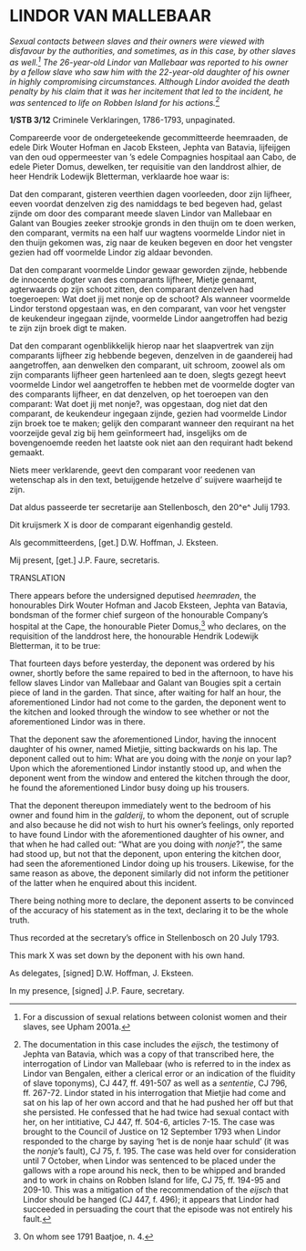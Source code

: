 # LINDOR VAN MALLEBAAR

*Sexual contacts between slaves and their owners were viewed with disfavour by the authorities, and sometimes, as in this case, by other slaves as well.[^1] The 26-year-old Lindor van Mallebaar was reported to his owner by a fellow slave who saw him with the 22-year-old daughter of his owner in highly compromising circumstances. Although Lindor avoided the death penalty by his claim that it was her incitement that led to the incident, he was sentenced to life on Robben Island for his actions.[^2]*

**1/STB 3/12** Criminele Verklaringen, 1786-1793, unpaginated.

Compareerde voor de ondergeteekende gecommitteerde heemraaden, de edele Dirk Wouter Hofman en Jacob Eksteen, Jephta van Batavia, lijfeijgen van den oud oppermeester van ’s edele Compagnies hospitaal aan Cabo, de edele Pieter Domus, dewelken, ter requisitie van den landdrost alhier, de heer Hendrik Lodewijk Bletterman, verklaarde hoe waar is:

Dat den comparant, gisteren veerthien dagen voorleeden, door zijn lijfheer, eeven voordat denzelven zig des namiddags te bed begeven had, gelast zijnde om door des comparant meede slaven Lindor van Mallebaar en Galant van Bougies zeeker strookje gronds in den thuijn om te doen werken, den comparant, vermits na een half uur wagtens voormelde Lindor niet in den thuijn gekomen was, zig naar de keuken begeven en door het vengster gezien had off voormelde Lindor zig aldaar bevonden.

Dat den comparant voormelde Lindor gewaar geworden zijnde, hebbende de innocente dogter van des comparants lijfheer, Mietje genaamt, agterwaards op zijn schoot zitten, den comparant denzelven had toegeroepen: Wat doet jij met nonje op de schoot? Als wanneer voormelde Lindor terstond opgestaan was, en den comparant, van voor het vengster de keukendeur ingegaan zijnde, voormelde Lindor aangetroffen had bezig te zijn zijn broek digt te maken.

Dat den comparant ogenblikkelijk hierop naar het slaapvertrek van zijn comparants lijfheer zig hebbende begeven, denzelven in de gaandereij had aangetroffen, aan denwelken den comparant, uit schroom, zoowel als om zijn comparants lijfheer geen hartenleed aan te doen, slegts gezegt heevt voormelde Lindor wel aangetroffen te hebben met de voormelde dogter van des comparants lijfheer, en dat denzelven, op het toeroepen van den comparant: Wat doet jij met nonje?, was opgestaan, dog niet dat den comparant, de keukendeur ingegaan zijnde, gezien had voormelde Lindor zijn broek toe te maken; gelijk den comparant wanneer den requirant na het voorzeijde geval zig bij hem geïnformeert had, insgelijks om de bovengenoemde reeden het laatste ook niet aan den requirant hadt bekend gemaakt.

Niets meer verklarende, geevt den comparant voor reedenen van wetenschap als in den text, betuijgende hetzelve d’ suijvere waarheijd te zijn.

Dat aldus passeerde ter secretarije aan Stellenbosch, den 20^e^ Julij 1793.

Dit kruijsmerk X is door de comparant eigenhandig gesteld.

Als gecommitteerdens, \[get.\] D.W. Hoffman, J. Eksteen.

Mij present, \[get.\] J.P. Faure, secretaris.

TRANSLATION

There appears before the undersigned deputised *heemraden*, the honourables Dirk Wouter Hofman and Jacob Eksteen, Jephta van Batavia, bondsman of the former chief surgeon of the honourable Company’s hospital at the Cape, the honourable Pieter Domus,[^3] who declares, on the requisition of the landdrost here, the honourable Hendrik Lodewijk Bletterman, it to be true:

That fourteen days before yesterday, the deponent was ordered by his owner, shortly before the same repaired to bed in the afternoon, to have his fellow slaves Lindor van Mallebaar and Galant van Bougies spit a certain piece of land in the garden. That since, after waiting for half an hour, the aforementioned Lindor had not come to the garden, the deponent went to the kitchen and looked through the window to see whether or not the aforementioned Lindor was in there.

That the deponent saw the aforementioned Lindor, having the innocent daughter of his owner, named Mietjie, sitting backwards on his lap. The deponent called out to him: What are you doing with the *nonje* on your lap? Upon which the aforementioned Lindor instantly stood up, and when the deponent went from the window and entered the kitchen through the door, he found the aforementioned Lindor busy doing up his trousers.

That the deponent thereupon immediately went to the bedroom of his owner and found him in the *galderij*, to whom the deponent, out of scruple and also because he did not wish to hurt his owner’s feelings, only reported to have found Lindor with the aforementioned daughter of his owner, and that when he had called out: “What are you doing with *nonje*?”, the same had stood up, but not that the deponent, upon entering the kitchen door, had seen the aforementioned Lindor doing up his trousers. Likewise, for the same reason as above, the deponent similarly did not inform the petitioner of the latter when he enquired about this incident.

There being nothing more to declare, the deponent asserts to be convinced of the accuracy of his statement as in the text, declaring it to be the whole truth.

Thus recorded at the secretary’s office in Stellenbosch on 20 July 1793.

This mark X was set down by the deponent with his own hand.

As delegates, \[signed\] D.W. Hoffman, J. Eksteen.

In my presence, \[signed\] J.P. Faure, secretary.

[^1]: For a discussion of sexual relations between colonist women and their slaves, see Upham 2001a.

[^2]: The documentation in this case includes the *eijsch*, the testimony of Jephta van Batavia, which was a copy of that transcribed here, the interrogation of Lindor van Mallebaar (who is referred to in the index as Lindor van Bengalen, either a clerical error or an indication of the fluidity of slave toponyms), CJ 447, ff. 491-507 as well as a *sententie*, CJ 796, ff. 267-72. Lindor stated in his interrogation that Mietjie had come and sat on his lap of her own accord and that he had pushed her off but that she persisted. He confessed that he had twice had sexual contact with her, on her intitiative, CJ 447, ff. 504-6, articles 7-15. The case was brought to the Council of Justice on 12 September 1793 when Lindor responded to the charge by saying ‘het is de nonje haar schuld’ (it was the *nonje*’s fault), CJ 75, f. 195. The case was held over for consideration until 7 October, when Lindor was sentenced to be placed under the gallows with a rope around his neck, then to be whipped and branded and to work in chains on Robben Island for life, CJ 75, ff. 194-95 and 209-10. This was a mitigation of the recommendation of the *eijsch* that Lindor should be hanged (CJ 447, f. 496); it appears that Lindor had succeeded in persuading the court that the episode was not entirely his fault.

[^3]: On whom see 1791 Baatjoe, n. 4.